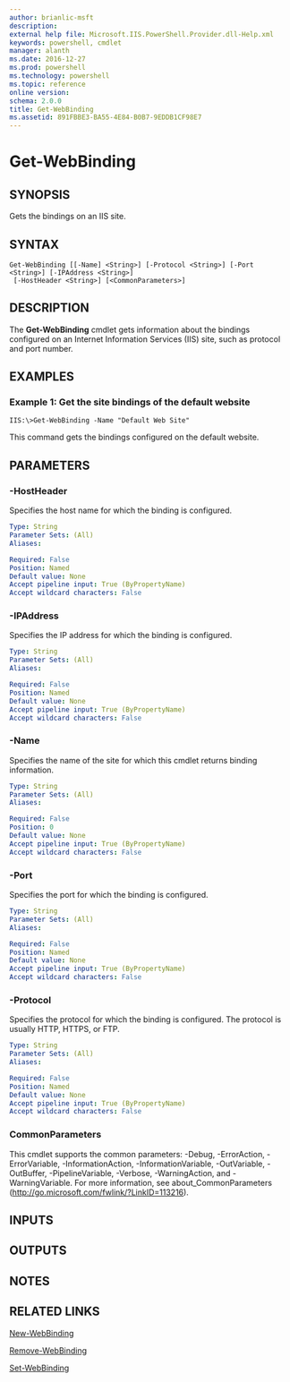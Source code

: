 ```yaml
---
author: brianlic-msft
description: 
external help file: Microsoft.IIS.PowerShell.Provider.dll-Help.xml
keywords: powershell, cmdlet
manager: alanth
ms.date: 2016-12-27
ms.prod: powershell
ms.technology: powershell
ms.topic: reference
online version: 
schema: 2.0.0
title: Get-WebBinding
ms.assetid: 891FBBE3-BA55-4E84-B0B7-9EDDB1CF98E7
---
```


# Get-WebBinding

## SYNOPSIS
Gets the bindings on an IIS site.

## SYNTAX

```
Get-WebBinding [[-Name] <String>] [-Protocol <String>] [-Port <String>] [-IPAddress <String>]
 [-HostHeader <String>] [<CommonParameters>]
```

## DESCRIPTION
The **Get-WebBinding** cmdlet gets information about the bindings configured on an Internet Information Services (IIS) site, such as protocol and port number.

## EXAMPLES

### Example 1: Get the site bindings of the default website
```
IIS:\>Get-WebBinding -Name "Default Web Site"
```

This command gets the bindings configured on the default website.

## PARAMETERS

### -HostHeader
Specifies the host name for which the binding is configured.

```yaml
Type: String
Parameter Sets: (All)
Aliases: 

Required: False
Position: Named
Default value: None
Accept pipeline input: True (ByPropertyName)
Accept wildcard characters: False
```

### -IPAddress
Specifies the IP address for which the binding is configured.

```yaml
Type: String
Parameter Sets: (All)
Aliases: 

Required: False
Position: Named
Default value: None
Accept pipeline input: True (ByPropertyName)
Accept wildcard characters: False
```

### -Name
Specifies the name of the site for which this cmdlet returns binding information.

```yaml
Type: String
Parameter Sets: (All)
Aliases: 

Required: False
Position: 0
Default value: None
Accept pipeline input: True (ByPropertyName)
Accept wildcard characters: False
```

### -Port
Specifies the port for which the binding is configured.

```yaml
Type: String
Parameter Sets: (All)
Aliases: 

Required: False
Position: Named
Default value: None
Accept pipeline input: True (ByPropertyName)
Accept wildcard characters: False
```

### -Protocol
Specifies the protocol for which the binding is configured.
The protocol is usually HTTP, HTTPS, or FTP.

```yaml
Type: String
Parameter Sets: (All)
Aliases: 

Required: False
Position: Named
Default value: None
Accept pipeline input: True (ByPropertyName)
Accept wildcard characters: False
```

### CommonParameters
This cmdlet supports the common parameters: -Debug, -ErrorAction, -ErrorVariable, -InformationAction, -InformationVariable, -OutVariable, -OutBuffer, -PipelineVariable, -Verbose, -WarningAction, and -WarningVariable. For more information, see about_CommonParameters (http://go.microsoft.com/fwlink/?LinkID=113216).

## INPUTS

## OUTPUTS

## NOTES

## RELATED LINKS

[New-WebBinding](./New-WebBinding.md)

[Remove-WebBinding](./Remove-WebBinding.md)

[Set-WebBinding](./Set-WebBinding.md)

